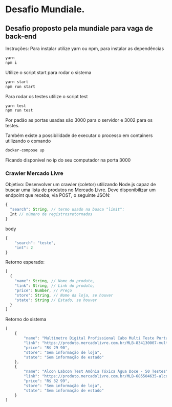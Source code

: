 # Desafio Mundiale.
## Desafio proposto pela mundiale para vaga de back-end


Instruções:
Para instalar utilize yarn ou npm, para instalar as dependências 

```javascript
yarn
npm i
```

Utilize o script start para rodar o sistema

```javascript
yarn start
npm run start
```

Para rodar os testes utilize o script test

```javascript
yarn test
npm run test
```

Por padão as portas usadas são 3000 para o servidor e 3002 para os testes.

Também existe a possibilidade de executar o processo em containers utilizando o comando
```javascript
docker-compose up
```
Ficando disponivel no ip do seu computador na porta 3000

### Crawler Mercado Livre
Objetivo:
Desenvolver um crawler (coletor) utilizando Node.js capaz de buscar uma lista de produtos no
Mercado Livre. Deve disponibilizar um endpoint que receba, via POST, o seguinte JSON:
```javascript
{
  "search": String, // termo usado na busca "limit":
  Int // número de registrosretornados
}
```

body
```javascript
{
	"search": "teste",
	"int": 2
}
```

Retorno esperado:

```javascript
[
  {
    "name": String, // Nome do produto,
    "link": String, // Link do produto,
    "price": Number, // Preço
    "store": String, // Nome da loja, se houver
    "state": String // Estado, se houver
  }
]
```

Retorno do sistema
```javascript
[
    {
        "name": "Multímetro Digital Profissional Cabo Multi Teste Portátil",
        "link": "https://produto.mercadolivre.com.br/MLB-834130007-multimetro-digital-profissional-cabo-multi-teste-portatil-_JM#position=1&type=item&tracking_id=a384a383-b364-47cc-bcb6-1f1032ccf5d8",
        "price": "R$ 29 90",
        "store": "Sem informação de loja",
        "state": "Sem informação de estado"
    },
    {
        "name": "Alcon Labcon Test Amônia Tóxica Água Doce - 50 Testes",
        "link": "https://produto.mercadolivre.com.br/MLB-685504635-alcon-labcon-test-amnia-toxica-agua-doce-50-testes-_JM#position=2&type=item&tracking_id=a384a383-b364-47cc-bcb6-1f1032ccf5d8",
        "price": "R$ 32 99",
        "store": "Sem informação de loja",
        "state": "Sem informação de estado"
    }
]
```
